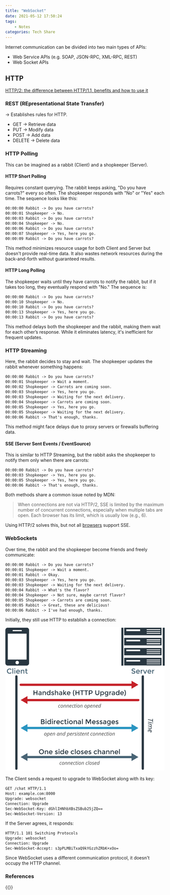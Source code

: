 ```yaml
---
title: "WebSocket"
date: 2021-05-12 17:50:24
tags:
    - Notes
categories: Tech Share
---
```


Internet communication can be divided into two main types of APIs:

- Web Service APIs (e.g. SOAP, JSON-RPC, XML-RPC, REST)
- Web Socket APIs

<!--more-->

## HTTP

[HTTP/2: the difference between HTTP/1.1, benefits and how to use it](https://factoryhr.medium.com/http-2-the-difference-between-http-1-1-benefits-and-how-to-use-it-38094fa0e95b)

### REST (REpresentational State Transfer)

→ Establishes rules for HTTP.

- GET → Retrieve data
- PUT → Modify data
- POST → Add data
- DELETE → Delete data

<!--more-->

### HTTP Polling

This can be imagined as a rabbit (Client) and a shopkeeper (Server).

#### HTTP Short Polling

Requires constant querying. The rabbit keeps asking, "Do you have carrots?" every so often. The shopkeeper responds with "No" or "Yes" each time. The sequence looks like this:

```
00:00:00 Rabbit -> Do you have carrots?
00:00:01 Shopkeeper -> No.
00:00:03 Rabbit -> Do you have carrots?
00:00:04 Shopkeeper -> No.
00:00:06 Rabbit -> Do you have carrots?
00:00:07 Shopkeeper -> Yes, here you go.
00:00:09 Rabbit -> Do you have carrots?
```

This method minimizes resource usage for both Client and Server but doesn't provide real-time data. It also wastes network resources during the back-and-forth without guaranteed results.

#### HTTP Long Polling

The shopkeeper waits until they have carrots to notify the rabbit, but if it takes too long, they eventually respond with "No." The sequence is:

```
00:00:00 Rabbit -> Do you have carrots?
00:00:10 Shopkeeper -> No.
00:00:10 Rabbit -> Do you have carrots?
00:00:13 Shopkeeper -> Yes, here you go.
00:00:13 Rabbit -> Do you have carrots?
```

This method delays both the shopkeeper and the rabbit, making them wait for each other’s response. While it eliminates latency, it's inefficient for frequent updates.

### HTTP Streaming

Here, the rabbit decides to stay and wait. The shopkeeper updates the rabbit whenever something happens:

```
00:00:00 Rabbit -> Do you have carrots?
00:00:01 Shopkeeper -> Wait a moment.
00:00:02 Shopkeeper -> Carrots are coming soon.
00:00:03 Shopkeeper -> Yes, here you go.
00:00:03 Shopkeeper -> Waiting for the next delivery.
00:00:04 Shopkeeper -> Carrots are coming soon.
00:00:05 Shopkeeper -> Yes, here you go.
00:00:05 Shopkeeper -> Waiting for the next delivery.
00:00:06 Rabbit -> That's enough, thanks.
```

This method might face delays due to proxy servers or firewalls buffering data.

#### SSE (Server Sent Events / EventSource)

This is similar to HTTP Streaming, but the rabbit asks the shopkeeper to notify them only when there are carrots:

```
00:00:00 Rabbit -> Do you have carrots?
00:00:03 Shopkeeper -> Yes, here you go.
00:00:05 Shopkeeper -> Yes, here you go.
00:00:06 Rabbit -> That's enough, thanks.
```

Both methods share a common issue noted by MDN:

> When connections are not via HTTP/2, SSE is limited by the maximum number of concurrent connections, especially when multiple tabs are open. Each browser has its limit, which is usually low (e.g., 6).

Using HTTP/2 solves this, but not all [browsers](https://caniuse.com/eventsource) support SSE.

### WebSockets

Over time, the rabbit and the shopkeeper become friends and freely communicate:

```
00:00:00 Rabbit -> Do you have carrots?
00:00:01 Shopkeeper -> Wait a moment.
00:00:01 Rabbit -> Okay.
00:00:03 Shopkeeper -> Yes, here you go.
00:00:03 Shopkeeper -> Waiting for the next delivery.
00:00:04 Rabbit -> What's the flavor?
00:00:04 Shopkeeper -> Not sure, maybe carrot flavor?
00:00:05 Shopkeeper -> Carrots are coming soon.
00:00:05 Rabbit -> Great, these are delicious!
00:00:06 Rabbit -> I've had enough, thanks.
```

Initially, they still use HTTP to establish a connection:

![](img/Untitled.png)

The Client sends a request to upgrade to WebSocket along with its key:

```
GET /chat HTTP/1.1
Host: example.com:8000
Upgrade: websocket
Connection: Upgrade
Sec-WebSocket-Key: dGhlIHNhbXBsZSBub25jZQ==
Sec-WebSocket-Version: 13
```

If the Server agrees, it responds:

```
HTTP/1.1 101 Switching Protocols
Upgrade: websocket
Connection: Upgrade
Sec-WebSocket-Accept: s3pPLMBiTxaQ9kYGzzhZRbK+xOo=
```

Since WebSocket uses a different communication protocol, it doesn't occupy the HTTP channel.

### References
{{<youtubeLite id="1BfCnjr_Vjg">}}